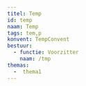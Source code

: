 ```yaml
---
titel: Temp
id: temp
naam: Temp
tags: tem,p
konvent: TempConvent
bestuur:
  - functie: Voorzitter
    naam: /tmp
themas:
  -  thema1
---
```

